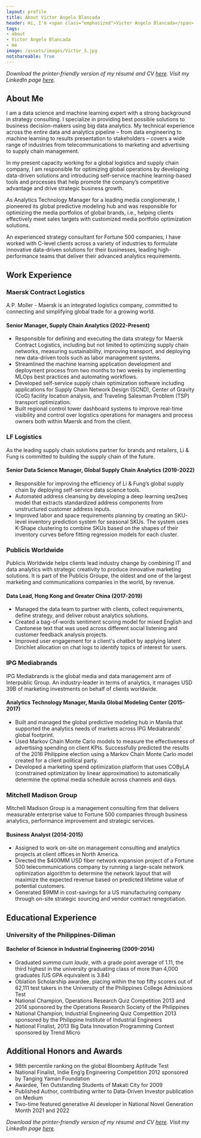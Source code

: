 ```yaml
---
layout: profile
title: About Victor Angelo Blancada
header: Hi, I'm <span class="emphasized">Victor Angelo Blancada</span>
tags: 
- about
- Victor Angelo Blancada
- me
image: /assets/images/Victor_3.jpg
notshareable: True
---
```

<!--
# Victor Angelo Blancada
-->

*Download the printer-friendly version of my résumé and CV [here](/pages/resume-downloads.html). Visit my LinkedIn page [here](https://www.linkedin.com/in/geloblancada/).*

## About Me

I am a data science and machine learning expert with a strong background in strategy consulting. I specialize in providing best possible solutions to business decision-makers using big data analytics. My technical experience across the entire data and analytics pipeline – from data engineering to machine learning to results presentation to stakeholders – covers a wide range of industries from telecommunications to marketing and advertising to supply chain management.

In my present capacity working for a global logistics and supply chain company, I am responsible for optimizing global operations by developing data-driven solutions and introducing self-service machine learning-based tools and processes that help promote the company’s competitive advantage and drive strategic business growth.

As Analytics Technology Manager for a leading media conglomerate, I pioneered its global predictive modeling hub and was responsible for optimizing the media portfolios of global brands, i.e., helping clients effectively meet sales targets with customized media portfolio optimization solutions.

An experienced strategy consultant for Fortune 500 companies, I have worked with C-level clients across a variety of industries to formulate innovative data-driven solutions for their businesses, leading high-performance teams that deliver their advanced analytics requirements. 

## Work Experience

### Maersk Contract Logistics

A.P. Moller - Maersk is an integrated logistics company, committed to connecting and simplifying global trade for a growing world.

#### Senior Manager, Supply Chain Analytics (2022-Present)

- Responsible for defining and executing the data strategy for Maersk Contract Logistics, including but not limited to optimizing supply chain networks, measuring sustainability, improving transport, and deploying new data-driven tools such as labor management systems.
- Streamlined the machine learning application development and deployment process from two months to two weeks by implementing MLOps best practices and automating workflows. 
- Developed self-service supply chain optimization software including applications for Supply Chain Network Design (SCND), Center of Gravity (CoG) facility location analysis, and Traveling Salesman Problem (TSP) transport optimization.
- Built regional control tower dashboard systems to improve real-time visibility and control over logistics operations for managers and process owners both within Maersk and from the client.

### LF Logistics

As the leading supply chain solutions partner for brands and retailers, Li & Fung is committed to building the supply chain of the future.

#### Senior Data Science Manager, Global Supply Chain Analytics (2019-2022)

- Responsible for improving the efficiency of Li & Fung’s global supply chain by deploying self-service data science tools.
- Automated address cleansing by developing a deep learning seq2seq model that extracts standardized address components from unstructured customer address inputs.
- Improved labor and space requirements planning by creating an SKU-level inventory prediction system for seasonal SKUs. The system uses K-Shape clustering to combine SKUs based on the shapes of their inventory curves before fitting regression models for each cluster.

### Publicis Worldwide

Publicis Worldwide helps clients lead industry change by combining IT and data analytics with strategic creativity to produce innovative marketing solutions. It is part of the Publicis Groupe, the oldest and one of the largest marketing and communications companies in the world, by revenue.

#### Data Lead, Hong Kong and Greater China (2017-2019)

- Managed the data team to partner with clients, collect requirements, define strategy, and deliver robust analytics solutions.
- Created a bag-of-words sentiment scoring model for mixed English and Cantonese text that was used across different social listening and customer feedback analysis projects.
- Improved user engagement for a client's chatbot by applying latent Dirichlet allocation on chat logs to identify topics of interest for users.

### IPG Mediabrands

IPG Mediabrands is the global media and data management arm of Interpublic Group. An industry-leader in terms of analytics, it manages USD 39B of marketing investments on behalf of clients worldwide.

#### Analytics Technology Manager, Manila Global Modeling Center (2015-2017)

- Built and managed the global predictive modeling hub in Manila that supported the analytics needs of markets across IPG Mediabrands' global footprint. 
- Used Markov Chain Monte Carlo models to measure the effectiveness of advertising spending on client KPIs. Successfully predicted the results of the 2016 Philippine election using a Markov Chain Monte Carlo model created for a client political party.
- Developed a marketing spend optimization platform that uses COByLA (constrained optimization by linear approximation)  to automatically determine the optimal media schedule across channels and days.

### Mitchell Madison Group

Mitchell Madison Group is a management consulting firm that delivers measurable enterprise value to Fortune 500 companies through business analytics, performance improvement and strategic services.

#### Business Analyst (2014-2015)

- Assigned to work on-site on management consulting and analytics projects at client offices in North America.
- Directed the $400MM USD fiber network expansion project of a Fortune 500 telecommunications company by running a large-scale network optimization algorithm to determine the network layout that will maximize the expected revenue based on predicted lifetime value of potential customers.
- Generated $9MM in cost-savings for a US manufacturing company through on-site strategic sourcing and vendor contract renegotiation.

## Educational Experience

### University of the Philippines-Diliman

#### Bachelor of Science in Industrial Engineering (2009-2014)

- Graduated *summa cum laude*, with a grade point average of 1.11, the third highest in the university graduating class of more than 4,000 graduates (US GPA equivalent is 3.84)
- Oblation Scholarship awardee, placing within the top fifty scorers out of 62,111 test takers in the University of the Philippines College Admissions Test
- National Champion, Operations Research Quiz Competition 2013 and 2014 sponsored by the Operations Research Society of the Philippines
- National Champion, Industrial Engineering Quiz Competition 2013 sponsored by the Philippine Institute of Industrial Engineers
- National Finalist, 2013 Big Data Innovation Programming Contest sponsored by Trend Micro

## Additional Honors and Awards

- 98th percentile ranking on the global Bloomberg Aptitude Test
- National Finalist, Indie Eng’g Engineering Competition 2012 sponsored by Tanging Yaman Foundation
- Awardee, Ten Outstanding Students of Makati City for 2009
- Published Author, contributing writer to Data-Driven Investor publication on Medium
- Two-time featured generative AI developer in National Novel Generation Month 2021 and 2022  

*Download the printer-friendly version of my résumé and CV [here](/pages/resume-downloads.html). Visit my LinkedIn page [here](https://www.linkedin.com/in/geloblancada/).*